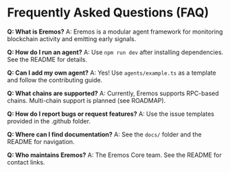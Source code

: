 # Frequently Asked Questions (FAQ)

**Q: What is Eremos?**
A: Eremos is a modular agent framework for monitoring blockchain activity and emitting early signals.

**Q: How do I run an agent?**
A: Use `npm run dev` after installing dependencies. See the README for details.

**Q: Can I add my own agent?**
A: Yes! Use `agents/example.ts` as a template and follow the contributing guide.

**Q: What chains are supported?**
A: Currently, Eremos supports RPC-based chains. Multi-chain support is planned (see ROADMAP).

**Q: How do I report bugs or request features?**
A: Use the issue templates provided in the .github folder.

**Q: Where can I find documentation?**
A: See the `docs/` folder and the README for navigation.

**Q: Who maintains Eremos?**
A: The Eremos Core team. See the README for contact links.
